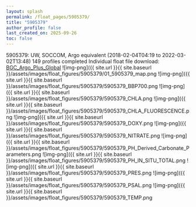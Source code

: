 ```yaml
---
layout: splash
permalink: /float_pages/5905379/
title: "5905379"
author_profile: false
last_created_on: 2025-09-26
toc: false
---
```

 
5905379: UW, SOCCOM, Argo equivalent (2018-02-04T04:19 to 2022-03-02T13:48)
149 profiles completed
Individual float file download: [BGC_Argo_Plus_Global](https://ftp.soest.hawaii.edu/bgc_argo_plus/Individual_Floats/outliers_removed/5905379_Sprof_processed.nc)
![img-png]({{ site.url }}{{ site.baseurl }}/assets/images/float_figures/5905379/01_5905379_map.png
![img-png]({{ site.url }}{{ site.baseurl }}/assets/images/float_figures/5905379/5905379_BBP700.png
![img-png]({{ site.url }}{{ site.baseurl }}/assets/images/float_figures/5905379/5905379_CHLA.png
![img-png]({{ site.url }}{{ site.baseurl }}/assets/images/float_figures/5905379/5905379_CHLA_FLUORESCENCE.png
![img-png]({{ site.url }}{{ site.baseurl }}/assets/images/float_figures/5905379/5905379_DOXY.png
![img-png]({{ site.url }}{{ site.baseurl }}/assets/images/float_figures/5905379/5905379_NITRATE.png
![img-png]({{ site.url }}{{ site.baseurl }}/assets/images/float_figures/5905379/5905379_PH_Derived_Carbonate_Parameters.png
![img-png]({{ site.url }}{{ site.baseurl }}/assets/images/float_figures/5905379/5905379_PH_IN_SITU_TOTAL.png
![img-png]({{ site.url }}{{ site.baseurl }}/assets/images/float_figures/5905379/5905379_PRES.png
![img-png]({{ site.url }}{{ site.baseurl }}/assets/images/float_figures/5905379/5905379_PSAL.png
![img-png]({{ site.url }}{{ site.baseurl }}/assets/images/float_figures/5905379/5905379_TEMP.png
